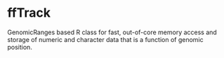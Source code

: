 # ffTrack
GenomicRanges based R class for fast, out-of-core memory access and storage of numeric and character data that is a function of genomic position. 
